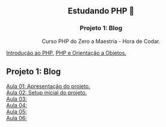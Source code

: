 <div align="center">
<h2>Estudando PHP 🐘</h2>
<h3>Projeto 1: Blog</h3>
<p>Curso PHP do Zero a Maestria - Hora de Codar.</p>
</div>

<div align="justify">

<a target="_blank" href="https://github.com/monicaquintal/estudandoPHP">Introdução ao PHP.</a>
<a target="_blank" href="https://github.com/monicaquintal/estudandoPHP-orientacao-a-objetos/edit/main/readme.md">PHP e Orientação a Objetos.</a>

## Projeto 1: Blog

<a href="#aula01">Aula 01: Apresentação do projeto.</a><br>
<a href="#aula02">Aula 02: Setup inicial do projeto.</a><br>
<a href="#aula03">Aula 03: </a><br>
<a href="#aula04">Aula 04: </a><br>
<a href="#aula05">Aula 05: </a><br>
<a href="#aula06">Aula 06: </a><br>